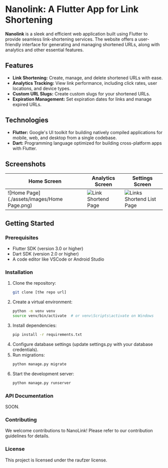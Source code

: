 # Nanolink: A Flutter App for Link Shortening

**Nanolink** is a sleek and efficient web application built using Flutter to provide seamless link-shortening services. The website offers a user-friendly interface for generating and managing shortened URLs, along with analytics and other essential features.

## Features

* **Link Shortening:** Create, manage, and delete shortened URLs with ease.
* **Analytics Tracking:** View link performance, including click rates, user locations, and device types.
* **Custom URL Slugs:** Create custom slugs for your shortened URLs.
* **Expiration Management:** Set expiration dates for links and manage expired URLs.

## Technologies

* **Flutter:** Google's UI toolkit for building natively compiled applications for mobile, web, and desktop from a single codebase.
* **Dart:** Programming language optimized for building cross-platform apps with Flutter.

## Screenshots

| Home Screen       | Analytics Screen       | Settings Screen       |
| ----------------- | ---------------------- | ---------------------- |
| ![Home Page](./assets/images/Home Page.png) | ![Link Shortend Page](https://imgur.com/aZioDk8) | ![Links Shortend List Page](https://imgur.com/l1B8BQ8) |

## Getting Started

### Prerequisites
* Flutter SDK (version 3.0 or higher)
* Dart SDK (version 2.0 or higher)
* A code editor like VSCode or Android Studio

### Installation


1. Clone the repository:
   ```bash
   git clone [the repo url]
2. Create a virtual environment:
   ```bash
   python -m venv venv
   source venv/bin/activate  # or venv\Scripts\activate on Windows
3. Install dependencies:
   ```bash
   pip install -r requirements.txt
4. Configure database settings (update settings.py with your database credentials).
5. Run migrations:
   ```bash
   python manage.py migrate
6. Start the development server:
   ```bash
   python manage.py runserver


### API Documentation
SOON.

### Contributing
We welcome contributions to NanoLink! Please refer to our contribution guidelines for details.

### License
This project is licensed under the raufzer license.
